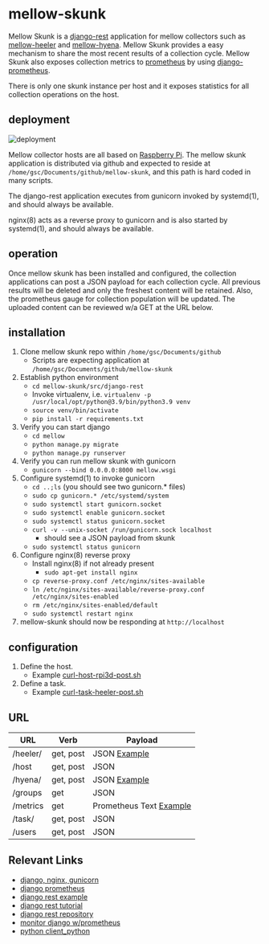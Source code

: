 # mellow-skunk
Mellow Skunk is a [django-rest](https://www.django-rest-framework.org/) application for mellow collectors such as [mellow-heeler](https://github.com/guycole/mellow-heeler) and [mellow-hyena](https://github.com/guycole/mellow-hyena).  Mellow Skunk provides a easy mechanism to share the most recent results of a collection cycle.  Mellow Skunk also exposes collection metrics to [prometheus](https://prometheus.io/) by using [django-prometheus](https://github.com/korfuri/django-prometheus).

There is only one skunk instance per host and it exposes statistics for all collection operations on the host.

## deployment
![deployment](https://github.com/guycole/mellow-skunk/blob/main/md_url/deployment.png)

Mellow collector hosts are all based on [Raspberry Pi](https://en.wikipedia.org/wiki/Raspberry_Pi).
The mellow skunk application is distributed via github and expected to reside at ```/home/gsc/Documents/github/mellow-skunk```, and this path is hard coded in many scripts.

The django-rest application executes from gunicorn invoked by systemd(1), and should always be available.  

nginx(8) acts as a reverse proxy to gunicorn and is also started by systemd(1), and should always be available.

## operation
Once mellow skunk has been installed and configured, the collection applications can post a JSON payload for each collection cycle.  All previous results will be deleted and only the freshest content will be retained.  Also, the prometheus gauge for collection population will be updated.  The uploaded content can be reviewed w/a GET at the URL below.

## installation
1. Clone mellow skunk repo within ```/home/gsc/Documents/github```
    + Scripts are expecting application at ```/home/gsc/Documents/github/mellow-skunk```
1. Establish python environment
    + ```cd mellow-skunk/src/django-rest```
    + Invoke virtualenv, i.e. ```virtualenv -p /usr/local/opt/python@3.9/bin/python3.9 venv```
    + ```source venv/bin/activate```
    + ```pip install -r requirements.txt```
1. Verify you can start django
    + ```cd mellow```
    + ```python manage.py migrate```
    + ```python manage.py runserver```
1. Verify you can run mellow skunk with gunicorn
    + ```gunicorn --bind 0.0.0.0:8000 mellow.wsgi```
1. Configure systemd(1) to invoke gunicorn
    + ```cd ..;ls``` (you should see two gunicorn.* files)
    + ```sudo cp gunicorn.* /etc/systemd/system```
    + ```sudo systemctl start gunicorn.socket```
    + ```sudo systemctl enable gunicorn.socket```
    + ```sudo systemctl status gunicorn.socket```
    + ```curl -v --unix-socket /run/gunicorn.sock localhost```
        + should see a JSON payload from skunk
    + ```sudo systemctl status gunicorn```
1. Configure nginx(8) reverse proxy
    + Install nginx(8) if not already present
        + ```sudo apt-get install nginx```
    + ```cp reverse-proxy.conf /etc/nginx/sites-available```
    + ```ln /etc/nginx/sites-available/reverse-proxy.conf /etc/nginx/sites-enabled```
    + ```rm /etc/nginx/sites-enabled/default```
    + ```sudo systemctl restart nginx```
1. mellow-skunk should now be responding at ```http://localhost```

## configuration
1. Define the host.
    + Example [curl-host-rpi3d-post.sh](https://github.com/guycole/mellow-skunk/blob/main/bin/curl-host-rpi3d-post.sh)
1. Define a task.
    + Example [curl-task-heeler-post.sh](https://github.com/guycole/mellow-skunk/blob/main/bin/curl-task-heeler-post.sh)

## URL
| URL       | Verb      | Payload                         |
| --------- | ----------|-------------------------------- |
| /heeler/  | get, post | JSON [Example](https://github.com/guycole/mellow-skunk/blob/main/bin/curl-heeler-test-post.sh) |
| /host     | get, post | JSON                            |
| /hyena/   | get, post | JSON [Example](https://github.com/guycole/mellow-skunk/blob/main/bin/curl-hyena-test-post.sh)  |
| /groups   | get       | JSON                            |
| /metrics  | get       | Prometheus Text [Example](https://github.com/guycole/mellow-skunk/blob/main/scrape.txt)|
| /task/    | get, post | JSON                            |
| /users    | get, post | JSON                            |

## Relevant Links
+ [django, nginx, gunicorn](https://www.digitalocean.com/community/tutorials/how-to-set-up-django-with-postgres-nginx-and-gunicorn-on-ubuntu#step-7-creating-systemd-socket-and-service-files-for-gunicorn)
+ [django prometheus](https://github.com/korfuri/django-prometheus)
+ [django rest example](https://www.geeksforgeeks.org/how-to-create-a-basic-api-using-django-rest-framework/)
+ [django rest tutorial](https://www.django-rest-framework.org/tutorial/1-serialization/)
+ [django rest repository](https://github.com/encode/django-rest-framework)
+ [monitor django w/prometheus](https://blog.snapdragon.cc/posts/2022-12-monitor-django-with-prometheus/)
+ [python client_python](https://github.com/prometheus/client_python)
